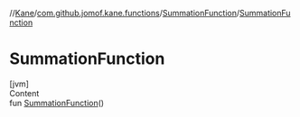 //[Kane](../../index.md)/[com.github.jomof.kane.functions](../index.md)/[SummationFunction](index.md)/[SummationFunction](-summation-function.md)



# SummationFunction  
[jvm]  
Content  
fun [SummationFunction](-summation-function.md)()  



